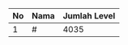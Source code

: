 | No | Nama            | Jumlah Level |
|----|-----------------|--------------|
| 1  | #    |    4035        |
